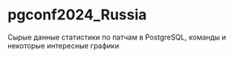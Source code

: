 # pgconf2024_Russia
Сырые данные статистики по патчам в PostgreSQL, команды и некоторые интересные графики

